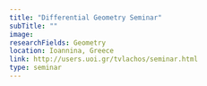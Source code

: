 ```yaml
---
title: "Differential Geometry Seminar"
subTitle: ""
image:
researchFields: Geometry
location: Ioannina, Greece
link: http://users.uoi.gr/tvlachos/seminar.html
type: seminar
---
```

